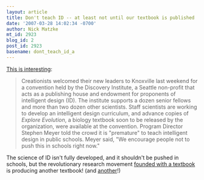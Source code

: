 ```yaml
---
layout: article
title: Don't teach ID -- at least not until our textbook is published
date: '2007-03-28 14:02:34 -0700'
author: Nick Matzke
mt_id: 2923
blog_id: 2
post_id: 2923
basename: dont_teach_id_a
---
```

[This is interesting](http://www.metropulse.com/articles/2007/17_13/thats_wild.shtml):

> Creationists welcomed their new leaders to Knoxville last weekend for a convention held by the Discovery Institute, a Seattle non-profit that acts as a publishing house and endowment for proponents of intelligent design (ID). The institute supports a dozen senior fellows and more than two dozen other scientists. Staff scientists are working to develop an intelligent design curriculum, and advance copies of _Explore Evolution_, a biology textbook soon to be released by the organization, were available at the convention. Program Director Stephen Meyer told the crowd it is "premature" to teach intelligent design in public schools. Meyer said, "We encourage people not to push this in schools right now."

The science of ID isn't fully developed, and it shouldn't be pushed in schools, but the revolutionary research movement [founded with a textbook](http://www.pandasthumb.org/archives/2005/10/i_guess_id_real.html) is producing another textbook! (and [another](http://www.fteonline.com/newsletters/200703.html)!)
